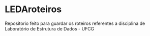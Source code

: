 # LEDAroteiros
Repositorio feito para guardar os roteiros referentes a disciplina de Laboratório de Estrutura de Dados - UFCG
